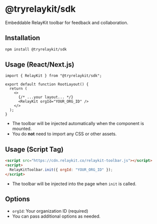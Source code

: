 # @tryrelaykit/sdk

Embeddable RelayKit toolbar for feedback and collaboration.

## Installation

```sh
npm install @tryrelaykit/sdk
```

## Usage (React/Next.js)

```tsx
import { RelayKit } from "@tryrelaykit/sdk";

export default function RootLayout() {
  return (
    <>
      {/* ...your layout... */}
      <RelayKit orgId="YOUR_ORG_ID" />
    </>
  );
}
```

- The toolbar will be injected automatically when the component is mounted.
- You do **not** need to import any CSS or other assets.

## Usage (Script Tag)

```html
<script src="https://cdn.relaykit.co/relaykit-toolbar.js"></script>
<script>
  RelayKitToolbar.init({ orgId: "YOUR_ORG_ID" });
</script>
```

- The toolbar will be injected into the page when `init` is called.

## Options

- `orgId`: Your organization ID (required)
- You can pass additional options as needed.
